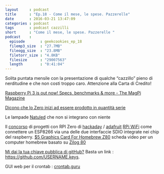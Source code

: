 ```yaml
---
layout     : podcast
title      : "Ep.18 - Come il mese, le spese. Pazzerelle"
date       : 2016-03-21 13:47:09
categories : podcast
tags       : podcast cazzilli
short      : "Come il mese, le spese. Pazzerelle "
podcast    :
  episode       : geekcookies_ep_18
  filemp3_size  : "27.7MB"
  fileogg_size  : "23.8MB"
  filetorr_size : "4.8KB"
  filesize      : "29007563"
  length        : "0:41:04"
---
```


Solita puntata mensile con la presentazione di qualche “cazzillo” pieno di nerditudine e che non costi troppo caro. Attenzione alla Carta di Credito!

<!-- more -->

[Raspberry Pi 3 is out now! Specs, benchmarks & more - The MagPi Magazine](https://www.raspberrypi.org/magpi/raspberry-pi-3-specs-benchmarks/)

[Dicono che lo Zero inizi ad essere prodotto in quantità serie](https://www.raspberrypi.org/magpi/raspberry-pi-zero-production-getting-on-track/)

Le lampade [Natuled](https://bulb.natuled.com/) che non si integrano con niente

Il [concorso](q=http://hackaday.com/2016/03/01/raspberry-pi-zero-round-1-winners) di progetti con RPI Zero di [hackaday](http://hackaday.com) / [adafruit](https://www.adafruit.com)
[RPi WiFi](https://hackaday.io/post/28712) come connettere un ESP8266 via una delle due interfaccie SDIO integrate nei chip del raspberry.
[\$5 Graphics Card For Homebrew Z80](http://hackaday.io/project/9567-5-graphics-card-for-homebrew-z80&sa=D&ust=1457380048004000&usg=AFQjCNFTZeRbgO_0oHTwYwB7d5OQJTVGcQ) scheda video per un computer homebrew basato su [Zilog 80](https://www.google.com/url?q=https://it.wikipedia.org/wiki/Zilog_Z80)

[Mi dai la tua chiave pubblica di gitHub?](http://dailyvim.tumblr.com/post/140286009053/sharing-public-ssh-keys-with-github) Basta un link : https://github.com/USERNAME.keys.

GUI web per il crontab : [crontab.guru](http://crontab.guru/) 

